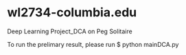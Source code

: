 # wl2734-columbia.edu
Deep Learning Project_DCA on Peg Solitaire

To run the prelimary result, please run $ python mainDCA.py
